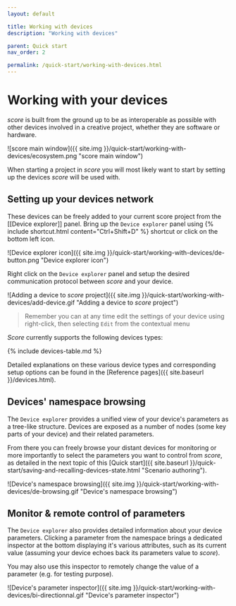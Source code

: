 ```yaml
---
layout: default

title: Working with devices
description: "Working with devices"

parent: Quick start
nav_order: 2

permalink: /quick-start/working-with-devices.html
---
```


# Working with your devices

*score* is built from the ground up to be as interoperable as possible with other devices involved in a creative project, whether they are software or hardware.

![score main window]({{ site.img }}/quick-start/working-with-devices/ecosystem.png "score main window")

When starting a project in *score* you will most likely want to start by setting up the devices *score* will be used with.

## Setting up your devices network

These devices can be freely added to your current score project from the [[Device explorer]] panel. Bring up the `Device explorer` panel using {% include shortcut.html content="Ctrl+Shift+D" %} shortcut or click on the bottom left icon.

![Device explorer icon]({{ site.img }}/quick-start/working-with-devices/de-button.png "Device explorer icon")

Right click on the `Device explorer` panel and setup the desired communication protocol between *score* and your device.

![Adding a device to *score* project]({{ site.img }}/quick-start/working-with-devices/add-device.gif "Adding a device to *score* project")

> Remember you can at any time edit the settings of your device using right-click, then selecting `Edit` from the contextual menu

*Score* currently supports the following devices types:

{% include devices-table.md %}

Detailed explanations on these various device types and corresponding setup options can be found in the [Reference pages]({{ site.baseurl }}/devices.html).

## Devices' namespace browsing

The `Device explorer` provides a unified view of your device's parameters as a tree-like structure. Devices are exposed as a number of nodes (some key parts of your device) and their related parameters.

From there you can freely browse your distant devices for monitoring or more importantly to select the parameters you want to control from *score*, as detailed in the next topic of this [Quick start]({{ site.baseurl }}/quick-start/saving-and-recalling-devices-state.html "Scenario authoring").

![Device's namespace browsing]({{ site.img }}/quick-start/working-with-devices/de-browsing.gif "Device's namespace browsing")

## Monitor & remote control of parameters

The `Device explorer` also provides detailed information about your device parameters. Clicking a parameter from the namespace brings a dedicated inspector at the bottom displaying it's various attributes, such as its current value (assuming your device echoes back its parameters value to *score*).

You may also use this inspector to remotely change the value of a parameter (e.g. for testing purpose).

![Device's parameter inspector]({{ site.img }}/quick-start/working-with-devices/bi-directionnal.gif "Device's parameter inspector")